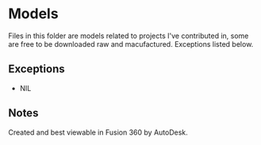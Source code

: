 # Models
Files in this folder are models related to projects I've contributed in, some are free to be downloaded raw and macufactured.
Exceptions listed below.

## Exceptions
- NIL

## Notes
Created and best viewable in Fusion 360 by AutoDesk.
